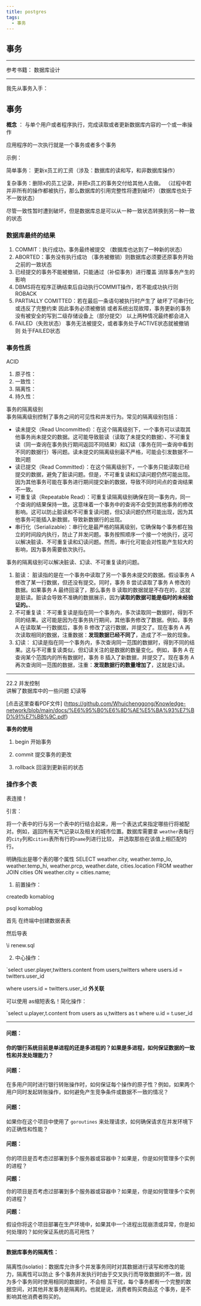 ```yaml
---
title: postgres
tags:
  - 事务
---
```


## 事务
---  
参考书籍： 数据库设计  
  
---  
  
我先从事务入手：  
  
## 事务  
  
**概念** ： 与单个用户或者程序执行，完成读取或者更新数据库内容的一个或一串操作  
  
应用程序的一次执行就是一个事务或者多个事务  
  
示例：  
  
简单事务： 更新x员工的工资（涉及：数据库的读和写，和非数据库操作）  
  
复杂事务：删除x的员工记录，并把x员工的事务交付给其他人去做。 （过程中若并非所有的操作都被执行，那么数据库的引用完整性将遭到破坏）（数据库也处于不一致状态）  
  
尽管一致性暂时遭到破坏，但是数据库总是可以从一种一致状态转换到另一种一致的状态  
  
### 数据库最终的结果  
  
1. COMMIT：执行成功，事务最终被提交 （数据库也达到了一种新的状态）  
2. ABORTED：事务没有执行成功 （事务被撤销）则数据库必须要还原事务开始之前的一致状态  
3. 已经提交的事务不能被撤销，只能通过（补偿事务）进行覆盖 消除事务产生的影响  
4. DBMS将在程序正确结束后自动执行COMMIT操作，若不能成功执行则 ROBACK  
5. PARTIALLY COMITTED：若在最后一条语句被执行时产生了 破坏了可串行化或违反了完整约束 因此事务必须被撤销 或者系统出现故障，事务更新的事务没有被安全的写到二级存储设备上（部分提交） 以上两种情况最终都会进入  
6. FAILED（失败状态） 事务无法被提交，或者事务处于ACTIVE状态就被撤销 则 处于FAILED状态  
  
### 事务性质  
  
ACID  
  
1. 原子性：  
2. 一致性：  
3. 隔离性：  
4. 持久性：  
  
事务的隔离级别  
事务隔离级别控制了事务之间的可见性和并发行为。常见的隔离级别包括：  
  
- 读未提交（Read Uncommitted）：在这个隔离级别下，一个事务可以读取其他事务尚未提交的数据。这可能导致脏读（读取了未提交的数据）、不可重复读（同一查询在事务执行期间返回不同结果）和幻读（事务在同一查询中看到不同的数据行）等问题。读未提交的隔离级别最不严格，可能会引发数据不一致问题  
- 读已提交（Read Committed）：在这个隔离级别下，一个事务只能读取已经提交的数据，避免了脏读问题。但是，不可重复读和幻读问题仍然可能出现。因为其他事务可能在事务进行期间提交新的数据，导致不同时间点的查询结果不一致。  
- 可重复读（Repeatable Read）：可重复读隔离级别确保在同一事务内，同一个查询的结果保持一致。这意味着一个事务中的查询不会受到其他事务的修改影响。这可以防止脏读和不可重复读问题，但幻读问题仍然可能出现，因为其他事务可能插入新数据，导致新数据行的出现。  
- 串行化（Serializable）：串行化是最严格的隔离级别，它确保每个事务都在独立的时间段内执行，防止了并发问题。事务按照顺序一个接一个地执行，这可以解决脏读、不可重复读和幻读问题。然而，串行化可能会对性能产生较大的影响，因为事务需要依次执行。  
  
  
事务的隔离级别可以解决脏读、幻读、不可重复读的问题。  
  
1. 脏读： 脏读指的是在一个事务中读取了另一个事务未提交的数据。假设事务 A 修改了某一行数据，但还没有提交。同时，事务 B 尝试读取了事务 A 修改的数据。如果事务 A 最终回滚了，那么事务 B 读取的数据就是不存在的，这就是脏读。脏读会导致不准确的数据展示，因为**读取的数据可能是临时的未经验证的。**、  
2. 不可重复读：不可重复读是指在同一个事务内，多次读取同一数据时，得到不同的结果。这可能是因为在事务执行期间，其他事务修改了数据。例如，事务 A 在读取某一行数据后，事务 B 修改了这行数据，并提交了。现在事务 A 再次读取相同的数据，注重数据：**发现数据已经不同了**，造成了不一致的现象。  
3. 幻读： 幻读是指在同一个事务内，多次查询同一范围的数据时，得到不同的结果。这与不可重复读类似，但幻读关注的是数据的数量变化。例如，事务 A 在查询某个范围内的所有数据时，事务 B 插入了新数据，并提交了。现在事务 A 再次查询同一范围的数据，注重：**发现数据行的数量增加了**，这就是幻读。  
  
---  
  
22.2 并发控制   
讲解了数据库中的一些问题 幻读等  
  
  
[点击这里查看PDF文件] (https://github.com/Whuichenggong/Knowledge-network/blob/main/docs/%E6%95%B0%E6%8D%AE%E5%BA%93%E7%BD%91%E7%BB%9C.pdf)

**事务的使用**

1. begin
	开始事务
2. commit
	提交事务的更改

3. rollback
	回滚到更新前的状态


### 操作多个表

表连接！ 

引言：

将一个表中的行与另一个表中的行结合起来，用一个表达式来指定哪些行将被配对。例如，返回所有天气记录以及相关的城市位置。数据库需要拿 `weather`表每行的`city`列和`cities`表所有行的`name`列进行比较， 并选取那些在该值上相匹配的行。

明确指出是哪个表的哪个属性
SELECT weather.city, weather.temp_lo, weather.temp_hi,
       weather.prcp, weather.date, cities.location
    FROM weather JOIN cities ON weather.city = cities.name;



1. 前置操作：

createdb komablog 

psql komablog 

首先 在终端中创建数据表表

然后导表

\i renew.sql 

2. 中心操作：

`select user.player,twitters.content from users,twitters where users.id = twitters.user_id

where users.id = twitters.user_id **外关联**  

可以使用 as缩短表名！简化操作：

`select u.player,t.content from users as u,twitters as t where u.id = t.user_id

---
#### 问题：

**你的银行系统目前是单进程的还是多进程的？如果是多进程，如何保证数据的一致性和并发处理能力？**

#### 问题：

在多用户同时进行银行转账操作时，如何保证每个操作的原子性？例如，如果两个用户同时发起转账操作，如何避免产生竞争条件或数据不一致的情况？

#### 问题：

如果你在这个项目中使用了 `goroutines` 来处理请求，如何确保请求在并发环境下的正确性和性能？

#### 问题：

你的项目是否考虑过部署到多个服务器或容器中？如果是，你是如何管理多个实例的进程？

**问题：**

你的项目是否考虑过部署到多个服务器或容器中？如果是，你是如何管理多个实例的进程？

**问题：** 

假设你将这个项目部署在生产环境中，如果其中一个进程出现崩溃或异常，你是如何处理的？如何保证系统的高可用性？




---

#### 数据库事务的隔离性：

隔离性(Isolatio)：数据库允许多个并发事务同时对其数据进行读写和修改的能力，隔离性可以防止
多个事务并发执行时由于交叉执行而导致数据的不一致，因为多个事务同时使用相同的数据时，不会相
互干扰，每个事务都有一个完整的数据空间，对其他并发事务是隔离的。也就是说，消费者购买商品这
个事务，是不影响其他消费者购买的。